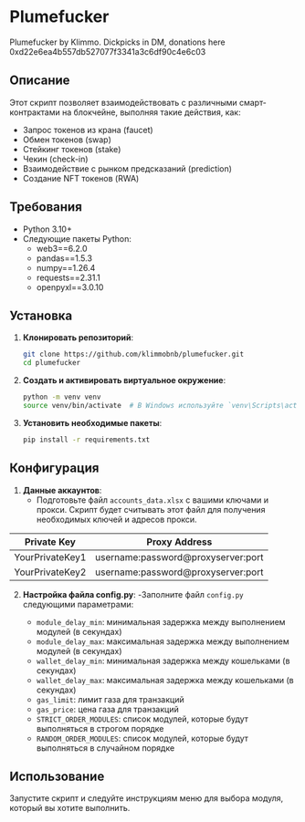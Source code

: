 # Plumefucker

Plumefucker by Klimmo. Dickpicks in DM, donations here 0xd22e6ea4b557db527077f3341a3c6df90c4e6c03

## Описание

Этот скрипт позволяет взаимодействовать с различными смарт-контрактами на блокчейне, выполняя такие действия, как:
- Запрос токенов из крана (faucet)
- Обмен токенов (swap)
- Стейкинг токенов (stake)
- Чекин (check-in)
- Взаимодействие с рынком предсказаний (prediction)
- Создание NFT токенов  (RWA)

## Требования

- Python 3.10+
- Следующие пакеты Python:
  - web3==6.2.0
  - pandas==1.5.3
  - numpy==1.26.4
  - requests==2.31.1
  - openpyxl==3.0.10

## Установка

1. **Клонировать репозиторий**:
    ```bash
    git clone https://github.com/klimmobnb/plumefucker.git
    cd plumefucker
    ```

2. **Создать и активировать виртуальное окружение**:
    ```bash
    python -m venv venv
    source venv/bin/activate  # В Windows используйте `venv\Scripts\activate`
    ```

3. **Установить необходимые пакеты**:
    ```bash
    pip install -r requirements.txt
    ```

## Конфигурация

1. **Данные аккаунтов**:
   - Подготовьте файл `accounts_data.xlsx` с вашими ключами и прокси. Скрипт будет считывать этот файл для получения необходимых ключей и адресов прокси.


  | Private Key                      | Proxy Address                      |
  |----------------------------------|------------------------------------|
  | YourPrivateKey1                  | username:password@proxyserver:port |
  | YourPrivateKey2                  | username:password@proxyserver:port |


2. **Настройка файла config.py**: 
  -Заполните файл `config.py` следующими параметрами:

    - `module_delay_min`: минимальная задержка между выполнением модулей (в секундах)
    - `module_delay_max`: максимальная задержка между выполнением модулей (в секундах)
    - `wallet_delay_min`: минимальная задержка между кошельками (в секундах)
    - `wallet_delay_max`: максимальная задержка между кошельками (в секундах)
    - `gas_limit`: лимит газа для транзакций
    - `gas_price`: цена газа для транзакций
    - `STRICT_ORDER_MODULES`: список модулей, которые будут выполняться в строгом порядке
    - `RANDOM_ORDER_MODULES`: список модулей, которые будут выполняться в случайном порядке

## Использование

Запустите скрипт и следуйте инструкциям меню для выбора модуля, который вы хотите выполнить.
